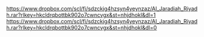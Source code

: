 https://www.dropbox.com/scl/fi/sdzckjg4hzsyn4yeynzaz/Al_Jaradiah_Riyadh.rar?rlkey=hkcldrqbottbk902o7cwncvgx&st=nhjdhokl&dl=1
https://www.dropbox.com/scl/fi/sdzckjg4hzsyn4yeynzaz/Al_Jaradiah_Riyadh.rar?rlkey=hkcldrqbottbk902o7cwncvgx&st=nhjdhokl&dl=0

